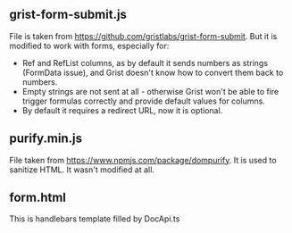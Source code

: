 ## grist-form-submit.js

File is taken from https://github.com/gristlabs/grist-form-submit. But it is modified to work with
forms, especially for:
- Ref and RefList columns, as by default it sends numbers as strings (FormData issue), and Grist
  doesn't know how to convert them back to numbers.
- Empty strings are not sent at all - otherwise Grist won't be able to fire trigger formulas
  correctly and provide default values for columns.
- By default it requires a redirect URL, now it is optional.


## purify.min.js

File taken from https://www.npmjs.com/package/dompurify. It is used to sanitize HTML. It wasn't
modified at all.

## form.html

This is handlebars template filled by DocApi.ts

